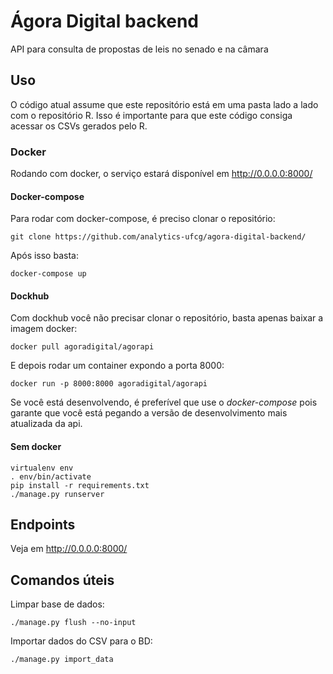 # Ágora Digital backend
API para consulta de propostas de leis no senado e na câmara

## Uso

O código atual assume que este repositório está em uma pasta lado a lado com o repositório R. Isso é importante para que este código consiga acessar os CSVs gerados pelo R.

### Docker
Rodando com docker, o serviço estará disponível em http://0.0.0.0:8000/

#### Docker-compose
Para rodar com docker-compose, é preciso clonar o repositório:

```
git clone https://github.com/analytics-ufcg/agora-digital-backend/
```

Após isso basta:

```
docker-compose up 
```

#### Dockhub
Com dockhub você não precisar clonar o repositório, basta apenas baixar a imagem docker:

```
docker pull agoradigital/agorapi
```

E depois rodar um container expondo a porta 8000:

```
docker run -p 8000:8000 agoradigital/agorapi
```

Se você está desenvolvendo, é preferível que use o *docker-compose* pois garante que você está pegando a versão de desenvolvimento mais atualizada da api.

#### Sem docker
```
virtualenv env
. env/bin/activate
pip install -r requirements.txt
./manage.py runserver
```

## Endpoints

Veja em http://0.0.0.0:8000/

## Comandos úteis

Limpar base de dados:
```
./manage.py flush --no-input
```

Importar dados do CSV para o BD:
```
./manage.py import_data
```
